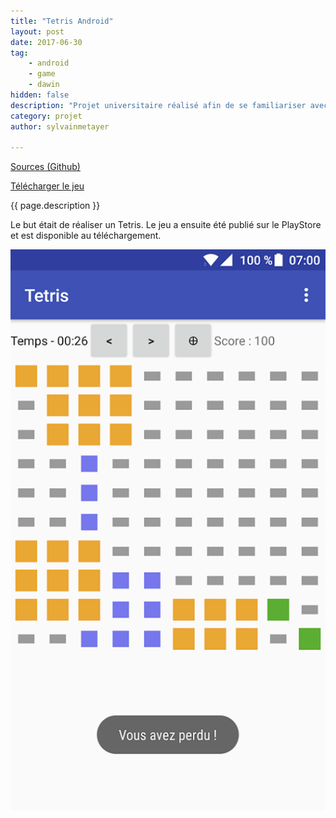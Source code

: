 ```yaml
---
title: "Tetris Android"
layout: post
date: 2017-06-30
tag: 
    - android
    - game
    - dawin
hidden: false
description: "Projet universitaire réalisé afin de se familiariser avec le développement d'application Android."
category: projet
author: sylvainmetayer

---
```


[Sources (Github)](https://github.com/sylvainmetayer/tetris)

[Télécharger le jeu](https://play.google.com/store/apps/details?id=fr.sylvainmetayer.tetris)

{{ page.description }}

Le but était de réaliser un Tetris. Le jeu a ensuite été publié sur le PlayStore et est disponible au téléchargement.

[![Illustration du jeu](/assets/images/projets/tetris.png)](https://play.google.com/store/apps/details?id=fr.sylvainmetayer.tetris)